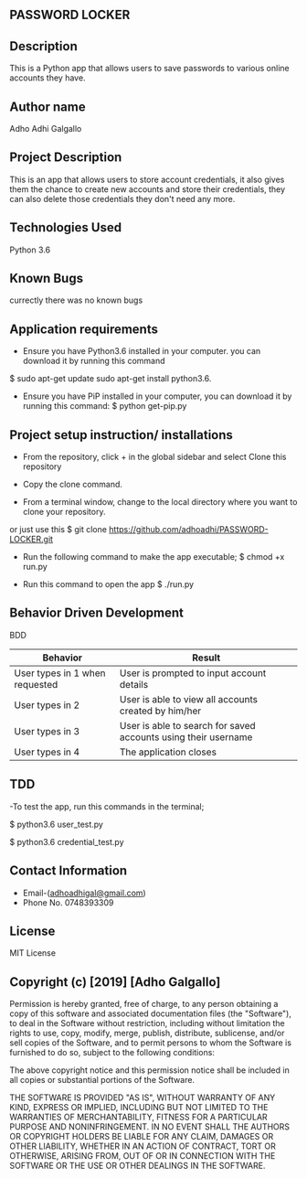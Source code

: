 ## PASSWORD LOCKER
## Description
This is a Python app that allows users to save passwords to various online accounts they have.

## Author name
Adho Adhi Galgallo

## Project Description
This is an app that allows users to store account credentials, it also gives them the chance to create new accounts and store their credentials, they can also delete those credentials they don't need any more.

## Technologies Used
Python 3.6

## Known Bugs

currectly there was no known bugs

## Application requirements
 * Ensure you have Python3.6 installed in your computer. you can download it by running this command

$ sudo apt-get update sudo apt-get install python3.6.

* Ensure you have PiP installed in your computer, you can download it by running this command:
 $ python get-pip.py

## Project setup instruction/ installations
* From the repository, click + in the global sidebar and select Clone this repository 

* Copy the clone command.

* From a terminal window, change to the local directory where you want to clone your repository.

or just use this
 $ git clone https://github.com/adhoadhi/PASSWORD-LOCKER.git

* Run the following command to make the app executable;
$ chmod +x run.py

* Run this command to open the app
$ ./run.py

## Behavior Driven Development
BDD

|  Behavior                |	  Result  |
|--------------------------|--------------|
|   User types in 1 when requested  |	User is prompted to input account details   |
|   User types in 2       |	User is able to view all accounts created by him/her  |
|   User types in 3       |	User is able to search for saved accounts using their  username  | 
|   User types in 4       |	The application closes |

##  TDD
-To test the app, run this commands in the terminal;

$ python3.6 user_test.py

$ python3.6 credential_test.py


##  Contact Information
   * Email-(adhoadhigal@gmail.com)
   * Phone No. 0748393309

## License
MIT License

##  Copyright (c) [2019] [Adho Galgallo]

Permission is hereby granted, free of charge, to any person obtaining a copy of this software and associated documentation files (the "Software"), to deal in the Software without restriction, including without limitation the rights to use, copy, modify, merge, publish, distribute, sublicense, and/or sell copies of the Software, and to permit persons to whom the Software is furnished to do so, subject to the following conditions:

The above copyright notice and this permission notice shall be included in all copies or substantial portions of the Software.

THE SOFTWARE IS PROVIDED "AS IS", WITHOUT WARRANTY OF ANY KIND, EXPRESS OR IMPLIED, INCLUDING BUT NOT LIMITED TO THE WARRANTIES OF MERCHANTABILITY, FITNESS FOR A PARTICULAR PURPOSE AND NONINFRINGEMENT. IN NO EVENT SHALL THE AUTHORS OR COPYRIGHT HOLDERS BE LIABLE FOR ANY CLAIM, DAMAGES OR OTHER LIABILITY, WHETHER IN AN ACTION OF CONTRACT, TORT OR OTHERWISE, ARISING FROM, OUT OF OR IN CONNECTION WITH THE SOFTWARE OR THE USE OR OTHER DEALINGS IN THE SOFTWARE.